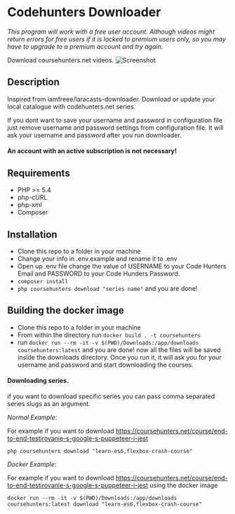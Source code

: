 # Codehunters Downloader

*This program will work with a free user account. Although videos might return errors  for free users if it is locked to premium users only, so you may have to upgrade to a premium account and try again.*

Download coursehunters.net videos.
![Screenshot](screenshot.png)
## Description
Inspired from iamfreee/laracasts-downloader. Download or update your local catalogue with codehunters.net series.

If you dont want to save your username and password in configuration file just remove username and password settings from configuration file. It will ask your username and password after you run downloader.

#### An account with an active subscription is not necessary!

## Requirements
- PHP >= 5.4
- php-cURL
- php-xml
- Composer

## Installation
- Clone this repo to a folder in your machine
- Change your info in .env.example and rename it to .env
- Open up .env file change the value of USERNAME to your Code Hunters Email and PASSWORD to your Code Hunders Password.
- `composer install`
- `php coursehunters download "series name"` and you are done!

## Building the docker image
- Clone this repo to a folder in your machine
- From within the directory run `docker build . -t coursehunters`
- run `docker run --rm -it -v $(PWD)/Downloads:/app/downloads  coursehunters:latest` and you are done! now all the files will be saved inside the downloads directory. Once you run it, it will ask you for your username and password and start downloading the courses.

#### Downloading series.

if you want to download specific series you can pass comma separated series slugs as an argument.

*Normal Example*:

For example if you want to download https://coursehunters.net/course/end-to-end-testirovanie-s-google-s-puppeteer-i-jest
```
php coursehunters download "learn-es6,flexbox-crash-course"
```

*Docker Example*:

For example if you want to download https://coursehunters.net/course/end-to-end-testirovanie-s-google-s-puppeteer-i-jest using the docker image
```
docker run --rm -it -v $(PWD)/Downloads:/app/downloads  coursehunters:latest download "learn-es6,flexbox-crash-course"
```
